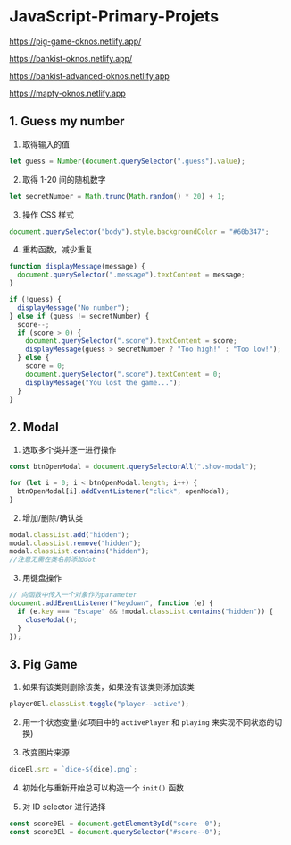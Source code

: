 # JavaScript-Primary-Projets
https://pig-game-oknos.netlify.app/

https://bankist-oknos.netlify.app/

https://bankist-advanced-oknos.netlify.app

https://mapty-oknos.netlify.app

## 1. Guess my number

1. 取得输入的值

```js
let guess = Number(document.querySelector(".guess").value);
```

2. 取得 1-20 间的随机数字

```js
let secretNumber = Math.trunc(Math.random() * 20) + 1;
```

3. 操作 CSS 样式

```js
document.querySelector("body").style.backgroundColor = "#60b347";
```

4. 重构函数，减少重复

```js
function displayMessage(message) {
  document.querySelector(".message").textContent = message;
}
```

```js
if (!guess) {
  displayMessage("No number");
} else if (guess != secretNumber) {
  score--;
  if (score > 0) {
    document.querySelector(".score").textContent = score;
    displayMessage(guess > secretNumber ? "Too high!" : "Too low!");
  } else {
    score = 0;
    document.querySelector(".score").textContent = 0;
    displayMessage("You lost the game...");
  }
}
```

## 2. Modal

1. 选取多个类并逐一进行操作

```js
const btnOpenModal = document.querySelectorAll(".show-modal");

for (let i = 0; i < btnOpenModal.length; i++) {
  btnOpenModal[i].addEventListener("click", openModal);
}
```

2. 增加/删除/确认类

```js
modal.classList.add("hidden");
modal.classList.remove("hidden");
modal.classList.contains("hidden");
//注意无需在类名前添加dot
```

3. 用键盘操作

```js
// 向函数中传入一个对象作为parameter
document.addEventListener("keydown", function (e) {
  if (e.key === "Escape" && !modal.classList.contains("hidden")) {
    closeModal();
  }
});
```

## 3. Pig Game

1. 如果有该类则删除该类，如果没有该类则添加该类

```js
player0El.classList.toggle("player--active");
```

2. 用一个状态变量(如项目中的 `activePlayer` 和 `playing` 来实现不同状态的切换)

3. 改变图片来源

```js
diceEl.src = `dice-${dice}.png`;
```

4. 初始化与重新开始总可以构造一个 `init()` 函数

5. 对 ID selector 进行选择

```js
const score0El = document.getElementById("score--0");
const score0El = document.querySelector("#score--0");
```
